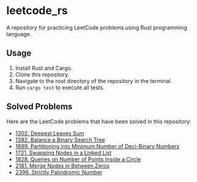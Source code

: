 # leetcode_rs  

A repository for practicing LeetCode problems using Rust programming language.

## Usage  

1. Install Rust and Cargo.
2. Clone this repository.
3. Navigate to the root directory of the repository in the terminal.
4. Run `cargo test` to execute all tests.

## Solved Problems  

Here are the LeetCode problems that have been solved in this repository:

- [1302. Deepest Leaves Sum](https://github.com/marvin-hsu/leetcode_rs/tree/main/src/_1302_deepest_leaves_sum)
- [1382. Balance a Binary Search Tree](https://github.com/marvin-hsu/leetcode_rs/tree/main/src/_1382_balance_a_binary_search_tree)
- [1689. Partitioning into Minimum Number of Deci-Binary Numbers](https://github.com/marvin-hsu/leetcode_rs/tree/main/src/_1689_partitioning_into_minimum_number_of_deci_binary_numbers)
- [1721. Swapping Nodes in a Linked List](https://github.com/marvin-hsu/leetcode_rs/tree/main/src/_1721_swapping_nodes_in_a_linked_list)
- [1828. Queries on Number of Points Inside a Circle](https://github.com/marvin-hsu/leetcode_rs/tree/main/src/_1828_queries_on_number_of_points_inside_a_circle)
- [2181. Merge Nodes in Between Zeros](https://github.com/marvin-hsu/leetcode_rs/tree/main/src/_2181_merge_nodes_in_between_zeros)
- [2396. Strictly Palindromic Number](https://github.com/marvin-hsu/leetcode_rs/tree/main/src/_2396_strictly_palindromic_number)
